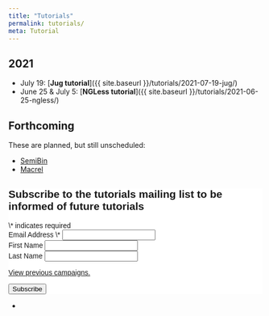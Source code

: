 ```yaml
---
title: "Tutorials"
permalink: tutorials/
meta: Tutorial
---
```


## 2021

- July 19: [**Jug tutorial**]({{ site.baseurl }}/tutorials/2021-07-19-jug/)
- June 25 &amp; July 5: [**NGLess tutorial**]({{ site.baseurl }}/tutorials/2021-06-25-ngless/)

## Forthcoming

These are planned, but still unscheduled:

- [SemiBin](https://semibin.readthedocs.io/)
- [Macrel](http://big-data-biology.org/software/macrel)



<!-- Begin Mailchimp Signup Form -->
<link href="//cdn-images.mailchimp.com/embedcode/classic-10_7.css" rel="stylesheet" type="text/css">
<style type="text/css">
    #mc_embed_signup{background:#fff; clear:left; font:14px Helvetica,Arial,sans-serif; }
    /* Add your own Mailchimp form style overrides in your site stylesheet or in this style block.
       We recommend moving this block and the preceding CSS link to the HEAD of your HTML file. */
</style>
<div id="mc_embed_signup">
<form action="https://big-data-biology.us6.list-manage.com/subscribe/post?u=5f35dde9bf9bcad29e5bc1c16&amp;id=8a1b9f5026" method="post" id="mc-embedded-subscribe-form" name="mc-embedded-subscribe-form" class="validate" target="_blank" novalidate>
<div id="mc_embed_signup_scroll">
<h2>Subscribe to the tutorials mailing list to be informed of future tutorials</h2>
<div class="indicates-required"><span class="asterisk">\*</span> indicates required</div>
<div class="mc-field-group">
<label for="mce-EMAIL">Email Address  <span class="asterisk">\*</span>
</label>
<input type="email" value="" name="EMAIL" class="required email" id="mce-EMAIL">
</div>
<div class="mc-field-group">
<label for="mce-FNAME">First Name </label>
<input type="text" value="" name="FNAME" class="" id="mce-FNAME">
</div>
<div class="mc-field-group">
<label for="mce-LNAME">Last Name </label>
<input type="text" value="" name="LNAME" class="" id="mce-LNAME">
</div>
<p><a href="https://us6.campaign-archive.com/home/?u=5f35dde9bf9bcad29e5bc1c16&id=8a1b9f5026" title="View previous campaigns">View previous campaigns.</a></p>
<div id="mce-responses" class="clear">
<div class="response" id="mce-error-response" style="display:none"></div>
<div class="response" id="mce-success-response" style="display:none"></div>
</div>    <!-- real people should not fill this in and expect good things - do not remove this or risk form bot signups-->
<div style="position: absolute; left: -5000px;" aria-hidden="true"><input type="text" name="b_5f35dde9bf9bcad29e5bc1c16_8a1b9f5026" tabindex="-1" value=""></div>
<div class="clear"><input type="submit" value="Subscribe" name="subscribe" id="mc-embedded-subscribe" class="button"></div>
</div>
</form>
</div>
<script type='text/javascript' src='//s3.amazonaws.com/downloads.mailchimp.com/js/mc-validate.js'></script><script type='text/javascript'>(function($) {window.fnames = new Array(); window.ftypes = new Array();fnames[0]='EMAIL';ftypes[0]='email';fnames[1]='FNAME';ftypes[1]='text';fnames[2]='LNAME';ftypes[2]='text';fnames[3]='ADDRESS';ftypes[3]='address';fnames[4]='PHONE';ftypes[4]='phone';}(jQuery));var $mcj = jQuery.noConflict(true);</script>
<!--End mc_embed_signup-->

-
